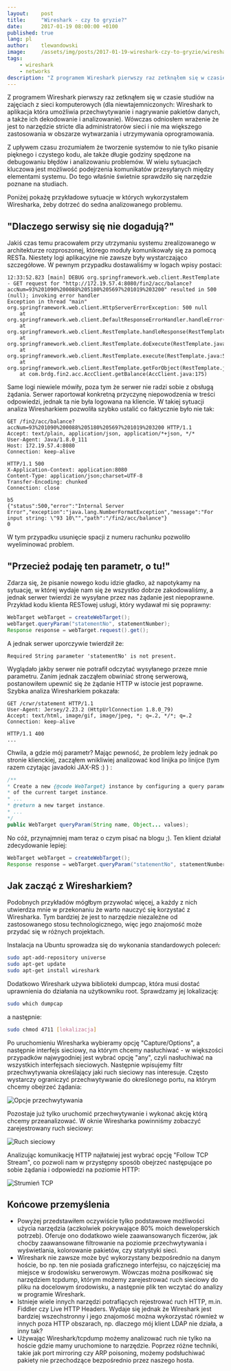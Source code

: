 ```yaml
---
layout:    post
title:     "Wireshark - czy to gryzie?"
date:      2017-01-19 08:00:00 +0100
published: true
lang: pl
author:    tlewandowski
image:     /assets/img/posts/2017-01-19-wireshark-czy-to-gryzie/wireshark.webp
tags:
    - wireshark
    - networks
description: "Z programem Wireshark pierwszy raz zetknąłem się w czasie studiów na zajęciach z sieci komputerowych (dla niewtajemniczonych: Wireshark to aplikacja która umożliwia przechwytywanie i nagrywanie pakietów danych, a także ich dekodowanie i analizowanie). Wówczas odniosłem wrażenie że jest to narzędzie stricte dla administratorów sieci i nie ma większego zastosowania w obszarze wytwarzania i utrzymywania oprogramowania."
---
```


Z programem Wireshark pierwszy raz zetknąłem się w czasie studiów na zajęciach z sieci komputerowych (dla niewtajemniczonych: Wireshark to aplikacja która umożliwia przechwytywanie i nagrywanie pakietów danych, a także ich dekodowanie i analizowanie). Wówczas odniosłem wrażenie że jest to narzędzie stricte dla administratorów sieci i nie ma większego zastosowania w obszarze wytwarzania i utrzymywania oprogramowania.

Z upływem czasu zrozumiałem że tworzenie systemów to nie tylko pisanie pięknego i czystego kodu, ale także długie godziny spędzone na debugowaniu błędów i analizowaniu problemów. W wielu sytuacjach kluczowa jest możliwość podejrzenia komunikatów przesyłanych między elementami systemu. Do tego właśnie świetnie sprawdziło się narzędzie poznane na studiach.

Poniżej pokażę przykładowe sytuacje w których wykorzystałem Wiresharka, żeby dotrzeć do sedna analizowanego problemu.

## "Dlaczego serwisy się nie dogadują?"
Jakiś czas temu pracowałem przy utrzymaniu systemu zrealizowanego w architekturze rozproszonej, którego moduły komunikowały się za pomocą RESTa. Niestety logi aplikacyjne nie zawsze były wystarczająco szczegółowe. W pewnym przypadku dostawaliśmy w logach wpisy postaci:
```
12:33:52.823 [main] DEBUG org.springframework.web.client.RestTemplate - GET request for "http://172.19.57.4:8080/fin2/acc/balance?accNum=93%201090%200088%205180%205697%201019%203200" resulted in 500 (null); invoking error handler
Exception in thread "main" org.springframework.web.client.HttpServerErrorException: 500 null
    at org.springframework.web.client.DefaultResponseErrorHandler.handleError(DefaultResponseErrorHandler.java:94)
    at org.springframework.web.client.RestTemplate.handleResponse(RestTemplate.java:667)
    at org.springframework.web.client.RestTemplate.doExecute(RestTemplate.java:620)
    at org.springframework.web.client.RestTemplate.execute(RestTemplate.java:580)
    at org.springframework.web.client.RestTemplate.getForObject(RestTemplate.java:287)
    at com.brdg.fin2.acc.AccClient.getBalance(AccClient.java:175)
```
Same logi niewiele mówiły, poza tym że serwer nie radzi sobie z obsługą żądania. Serwer raportował konkretną przyczynę niepowodzenia w treści odpowiedzi, jednak ta nie była logowana na kliencie. W takiej sytuacji analiza Wiresharkiem pozwoliła szybko ustalić co faktycznie było nie tak:
```http
GET /fin2/acc/balance?accNum=93%201090%200088%205180%205697%201019%203200 HTTP/1.1
Accept: text/plain, application/json, application/*+json, */*
User-Agent: Java/1.8.0_111
Host: 172.19.57.4:8080
Connection: keep-alive

HTTP/1.1 500
X-Application-Context: application:8080
Content-Type: application/json;charset=UTF-8
Transfer-Encoding: chunked
Connection: close

b5
{"status":500,"error":"Internal Server Error","exception":"java.lang.NumberFormatException","message":"For input string: \"93 10\"","path":"/fin2/acc/balance"}
0
```
W tym przypadku usunięcie spacji z numeru rachunku pozwoliło wyeliminować problem.

## "Przecież podaję ten parametr, o tu!"
Zdarza się, że pisanie nowego kodu idzie gładko, aż napotykamy na sytuację, w której wydaje nam się że wszystko dobrze zakodowaliśmy, a jednak serwer twierdzi że wysyłane przez nas żądanie jest niepoprawne. Przykład kodu klienta RESTowej usługi, który wydawał mi się poprawny:
```java
WebTarget webTarget = createWebTarget();
webTarget.queryParam("statementNo", statementNumber);
Response response = webTarget.request().get();
```
A jednak serwer uporczywie twierdził że:
```
Required String parameter 'statementNo' is not present.
```
Wyglądało jakby serwer nie potrafił odczytać wysyłanego przeze mnie parametru. Zanim jednak zacząłem obwiniać stronę serwerową, postanowiłem upewnić się że żądanie HTTP w istocie jest poprawne. Szybka analiza Wiresharkiem pokazała:
```http
GET /crwr/statement HTTP/1.1
User-Agent: Jersey/2.23.2 (HttpUrlConnection 1.8.0_79)
Accept: text/html, image/gif, image/jpeg, *; q=.2, */*; q=.2
Connection: keep-alive

HTTP/1.1 400
...
```

Chwila, a gdzie mój parametr? Mając pewność, że problem leży jednak po stronie klienckiej, zacząłem wnikliwiej analizować kod linijka po linijce (tym razem czytając javadoki JAX-RS :) ) :
```java
/**
* Create a new {@code WebTarget} instance by configuring a query parameter on the URI
* of the current target instance.
* ...
* @return a new target instance.
* ...
*/
public WebTarget queryParam(String name, Object... values);
```
No cóż, przynajmniej mam teraz o czym pisać na blogu ;). Ten klient działał zdecydowanie lepiej:
```java
WebTarget webTarget = createWebTarget();
Response response = webTarget.queryParam("statementNo", statementNumber).webTarget.request().get();
```

## Jak zacząć z Wiresharkiem?
Podobnych przykładów mógłbym przywołać więcej, a każdy z nich utwierdza mnie w przekonaniu że warto nauczyć się korzystać z Wiresharka. Tym bardziej że jest to narzędzie niezależne od zastosowanego stosu technologicznego, więc jego znajomość może przydać się w różnych projektach.

Instalacja na Ubuntu sprowadza się do wykonania standardowych poleceń:
```bash
sudo apt-add-repository universe
sudo apt-get update
sudo apt-get install wireshark
```
Dodatkowo Wireshark używa biblioteki dumpcap, która musi dostać uprawnienia do działania na użytkowniku root. Sprawdzamy jej lokalizację:
```bash
sudo which dumpcap
```
a następnie:
```bash
sudo chmod 4711 [lokalizacja]
```

Po uruchomieniu Wiresharka wybieramy opcję "Capture/Options", a następnie interfejs sieciowy, na którym chcemy nasłuchiwać - w większości przypadków najwygodniej jest wybrać opcję "any", czyli nasłuchiwać na wszystkich interfejsach sieciowych. Następnie wpisujemy filtr przechwytywania określający jaki ruch sieciowy nas interesuje. Często wystarczy ograniczyć przechwytywanie do określonego portu, na którym chcemy obejrzeć żądania:

![Opcje przechwytywania](/assets/img/posts/2017-01-19-wireshark-czy-to-gryzie/1.png)

Pozostaje już tylko uruchomić przechwytywanie i wykonać akcję którą chcemy przeanalizować. W oknie Wiresharka powinniśmy zobaczyć zarejestrowany ruch sieciowy:

![Ruch sieciowy](/assets/img/posts/2017-01-19-wireshark-czy-to-gryzie/2.png)

Analizując komunikację HTTP najłatwiej jest wybrać opcję "Follow TCP Stream", co pozwoli nam w przystępny sposób obejrzeć następujące po sobie żądania i odpowiedzi na poziomie HTTP:

![Strumień TCP](/assets/img/posts/2017-01-19-wireshark-czy-to-gryzie/3.png)

## Końcowe przemyślenia
- Powyżej przedstawiłem oczywiście tylko podstawowe możliwości użycia narzędzia (aczkolwiek pokrywające 80% moich deweloperskich potrzeb). Oferuje ono dodatkowo wiele zaawansowanych ficzerów, jak choćby zaawansowane filtrowanie na poziomie przechwytywania i wyświetlania, kolorowanie pakietów, czy statystyki sieci.
- Wireshark nie zawsze może być wykorzystany bezpośrednio na danym hoście, bo np. ten nie posiada graficznego interfejsu, co najczęściej ma miejsce w środowisku serwerowym. Wówczas można posiłkować się narzędziem tcpdump, którym możemy zarejestrować ruch sieciowy do pliku na docelowym środowisku, a następnie plik ten wczytać do analizy w programie Wireshark.
- Istnieje wiele innych narzędzi potrafiących rejestrować ruch HTTP, m.in. Fiddler czy Live HTTP Headers. Wydaje się jednak że Wireshark jest bardziej wszechstronny i jego znajomość można wykorzystać również w innych poza HTTP obszarach, np. dlaczego mój klient LDAP nie działa, a inny tak?
- Używając Wireshark/tcpdump możemy analizować ruch nie tylko na hoście gdzie mamy uruchomione to narzędzie. Poprzez różne techniki, takie jak port mirroring czy ARP poisoning, możemy podsłuchiwać pakiety nie przechodzące bezpośrednio przez naszego hosta.
